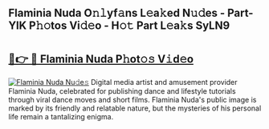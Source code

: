 ## Flaminia Nuda O𝚗𝚕yf𝚊ns L𝚎a𝚔ed N𝚞𝚍es - Part-YlK P𝚑𝚘tos Vi𝚍𝚎o - H𝚘𝚝 Part L𝚎a𝚔s SyLN9

# <h2><a href="http://kfes8ff.oniu.top/?m=Flaminia+Nuda">🔗👉 🔴 Flaminia Nuda P𝚑ot𝚘𝚜 V𝚒d𝚎o</a></h2>

[![Flaminia Nuda Nu𝚍e𝚜](https://i.imgur.com/0qMVB7G.gif)](http://kfes8ff.oniu.top/?m=Flaminia+Nuda)
Digital media artist and amusement provider Flaminia Nuda, celebrated for publishing dance and lifestyle tutorials through viral dance moves and short films. Flaminia Nuda's public image is marked by its friendly and relatable nature, but the mysteries of his personal life remain a tantalizing enigma.  
